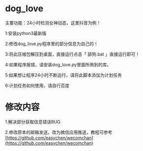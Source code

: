 # dog_love
主要功能：24小时检测女神动态，这里抖音为例！

1:安装python3最新版  

2:修改dog_love.py程序里的部分信息为自己的！ 

3:将此压缩包解压到桌面，直接运行点击「 舔狗.bat 」直接运行即可！  

4:如果程序报错，请安装dog_love.py里面所用到的库。  

5:如果想让程序24小时不断运行，请将此脚本添加为计划任务  

6:计划任务如何使用，请自行百度

# 修改内容

1.解决部分获取信息错误BUG

2.修改原本的邮箱发送，改为微信应用推送，教程可参考[https://github.com/easychen/wecomchan](https://github.com/easychen/wecomchan)
